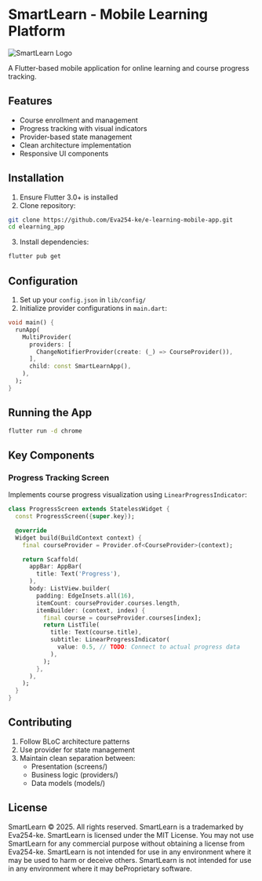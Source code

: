 
# SmartLearn - Mobile Learning Platform

![SmartLearn Logo](/api/placeholder/200/40)

A Flutter-based mobile application for online learning and course progress tracking.

## Features
- Course enrollment and management
- Progress tracking with visual indicators
- Provider-based state management
- Clean architecture implementation
- Responsive UI components

## Installation
1. Ensure Flutter 3.0+ is installed
2. Clone repository:
```bash
git clone https://github.com/Eva254-ke/e-learning-mobile-app.git
cd elearning_app
```
3. Install dependencies:
```bash
flutter pub get
```

## Configuration
1. Set up your `config.json` in `lib/config/`
2. Initialize provider configurations in `main.dart`:
```dart
void main() {
  runApp(
    MultiProvider(
      providers: [
        ChangeNotifierProvider(create: (_) => CourseProvider()),
      ],
      child: const SmartLearnApp(),
    ),
  );
}
```

## Running the App
```bash
flutter run -d chrome
```

## Key Components
### Progress Tracking Screen
Implements course progress visualization using `LinearProgressIndicator`:
```dart
class ProgressScreen extends StatelessWidget {
  const ProgressScreen({super.key});

  @override
  Widget build(BuildContext context) {
    final courseProvider = Provider.of<CourseProvider>(context);

    return Scaffold(
      appBar: AppBar(
        title: Text('Progress'),
      ),
      body: ListView.builder(
        padding: EdgeInsets.all(16),
        itemCount: courseProvider.courses.length,
        itemBuilder: (context, index) {
          final course = courseProvider.courses[index];
          return ListTile(
            title: Text(course.title),
            subtitle: LinearProgressIndicator(
              value: 0.5, // TODO: Connect to actual progress data
            ),
          );
        },
      ),
    );
  }
}
```

## Contributing
1. Follow BLoC architecture patterns
2. Use provider for state management
3. Maintain clean separation between:
   - Presentation (screens/)
   - Business logic (providers/)
   - Data models (models/)

## License
SmartLearn © 2025. All rights reserved. SmartLearn is a trademarked by Eva254-ke. SmartLearn is licensed under the MIT License. You may not use SmartLearn for any commercial purpose without obtaining a license from Eva254-ke. SmartLearn is not intended for use in any environment where it may be used to harm or deceive others. SmartLearn is not intended for use in any environment where it may beProprietary software.

